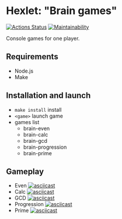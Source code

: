 # Hexlet: "Brain games"

[![Actions Status](https://github.com/deus-ex-m/frontend-project-44/workflows/hexlet-check/badge.svg)](https://github.com/deus-ex-m/frontend-project-44/actions)
[![Maintainability](https://api.codeclimate.com/v1/badges/af89e99fe019a33d8f0f/maintainability)](https://codeclimate.com/github/deus-ex-m/frontend-project-44/maintainability)

Console games for one player.

## Requirements

* Node.js
* Make

## Installation and launch

* `make install` install
* `<game>` launch game
* games list
   * brain-even
   * brain-calc
   * brain-gcd
   * brain-progression
   * brain-prime

## Gameplay

* Even
[![asciicast](https://asciinema.org/a/534703.svg)](https://asciinema.org/a/534703)
* Calc
[![asciicast](https://asciinema.org/a/534726.svg)](https://asciinema.org/a/534726)
* GCD
[![asciicast](https://asciinema.org/a/534854.svg)](https://asciinema.org/a/534854)
* Progression
[![asciicast](https://asciinema.org/a/534902.svg)](https://asciinema.org/a/534902)
* Prime
[![asciicast](https://asciinema.org/a/534908.svg)](https://asciinema.org/a/534908)